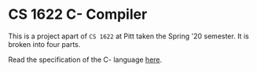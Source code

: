 # CS 1622 C- Compiler
This is a project apart of `CS 1622` at Pitt taken the Spring '20 semester. It is broken into four parts.

Read the specification of the C- language [here](https://github.com/varughese/CS1622/blob/master/docs/CMinus_Lang_Specification.md).